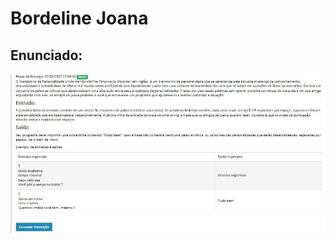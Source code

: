 # Bordeline Joana

## Enunciado:
[![Enunciado](https://github.com/GuiJR777/Exercicios-Python/blob/master/borderline_joana/enunciado.jpeg?raw=true "Enunciado")](https://github.com/GuiJR777/Exercicios-Python/blob/master/borderline_joana/enunciado.jpeg?raw=true "Enunciado")
